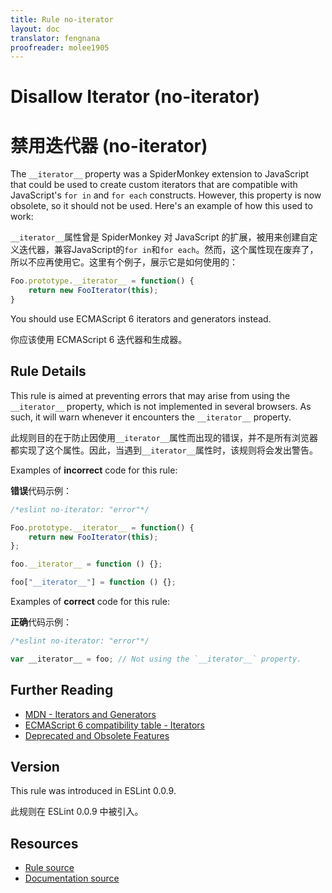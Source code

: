 ```yaml
---
title: Rule no-iterator
layout: doc
translator: fengnana
proofreader: molee1905
---
```

<!-- Note: No pull requests accepted for this file. See README.md in the root directory for details. -->

# Disallow Iterator (no-iterator)

# 禁用迭代器 (no-iterator)

The `__iterator__` property was a SpiderMonkey extension to JavaScript that could be used to create custom iterators that are compatible with JavaScript's `for in` and `for each` constructs. However, this property is now obsolete, so it should not be used. Here's an example of how this used to work:

`__iterator__`属性曾是 SpiderMonkey 对 JavaScript 的扩展，被用来创建自定义迭代器，兼容JavaScript的`for in`和`for each`。然而，这个属性现在废弃了，所以不应再使用它。这里有个例子，展示它是如何使用的：

```js
Foo.prototype.__iterator__ = function() {
    return new FooIterator(this);
}
```

You should use ECMAScript 6 iterators and generators instead.

你应该使用 ECMAScript 6 迭代器和生成器。

## Rule Details

This rule is aimed at preventing errors that may arise from using the `__iterator__` property, which is not implemented in several browsers. As such, it will warn whenever it encounters the `__iterator__` property.

此规则目的在于防止因使用`__iterator__`属性而出现的错误，并不是所有浏览器都实现了这个属性。因此，当遇到`__iterator__`属性时，该规则将会发出警告。

Examples of **incorrect** code for this rule:

**错误**代码示例：

```js
/*eslint no-iterator: "error"*/

Foo.prototype.__iterator__ = function() {
    return new FooIterator(this);
};

foo.__iterator__ = function () {};

foo["__iterator__"] = function () {};

```

Examples of **correct** code for this rule:

**正确**代码示例：

```js
/*eslint no-iterator: "error"*/

var __iterator__ = foo; // Not using the `__iterator__` property.
```

## Further Reading

* [MDN - Iterators and Generators](https://developer.mozilla.org/en-US/docs/Web/JavaScript/Guide/Iterators_and_Generators)
* [ECMAScript 6 compatibility table - Iterators](http://kangax.github.io/es5-compat-table/es6/#Iterators)
* [Deprecated and Obsolete Features](https://developer.mozilla.org/en-US/docs/Web/JavaScript/Reference/Deprecated_and_obsolete_features#Object_methods)

## Version

This rule was introduced in ESLint 0.0.9.

此规则在 ESLint 0.0.9 中被引入。

## Resources

* [Rule source](https://github.com/eslint/eslint/tree/master/lib/rules/no-iterator.js)
* [Documentation source](https://github.com/eslint/eslint/tree/master/docs/rules/no-iterator.md)
